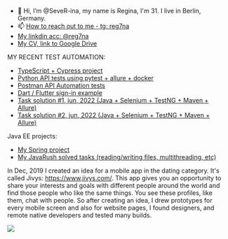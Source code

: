- 👋 Hi, I’m @SeveR-ina, my name is Regina, I'm 31. I live in Berlin, Germany. 
- 📫 [How to reach out to me - tg: reg7na](https://t.me/reg7na)
- [My linkdin acc: @reg7na](https://www.linkedin.com/in/reg7na/)
- [My CV, link to Google Drive](https://drive.google.com/file/d/1JyV-ZG1KLixiNz-x_nz65rbhHhxsiqy9/view?usp=sharing)

MY RECENT TEST AUTOMATION:
- [TypeScript + Cypress project](https://github.com/SeveR-ina/ts_luma_store)
- [Python API tests using pytest + allure + docker](https://github.com/SeveR-ina/restful_booker_python_api_tests)
- [Postman API Automation tests](https://github.com/SeveR-ina/api_postman_restful_booker/tree/main)
- [Dart / Flutter sign-in example](https://github.com/SeveR-ina/flutter_auto_test_example_1)
- [Task solution #1, jun, 2022 (Java + Selenium + TestNG + Maven + Allure)](https://github.com/SeveR-ina/rakuten-test-task)
- [Task solution #2, jun, 2022 (Java + Selenium + TestNG + Maven + Allure)](https://github.com/SeveR-ina/friday-test-task)

Java EE projects:
- [My Spring project](https://github.com/SeveR-ina/springProject)
- [My JavaRush solved tasks (reading/writing files, multithreading, etc)](https://github.com/SeveR-ina/JavaRushTasks)

In Dec, 2019 I created an idea for a mobile app in the dating category. It's called Jivys: https://www.jivys.com/. This app gives you an opportunity to share your interests and goals with different people around the world and find those people who like the same things. You see these profiles, like them, chat with people. So after creating an idea, I drew prototypes for every mobile screen and also for website pages, I found designers, and remote native developers and tested many builds. 

[![](https://jitpack.io/v/org.bitbucket.SeveR-ina/jivys-backend2.svg)](https://jitpack.io/#org.bitbucket.SeveR-ina/jivys-backend2)
<!---
SeveR-ina/SeveR-ina is a ✨ special ✨ repository because its `README.md` (this file) appears on your GitHub profile.
You can click the Preview link to take a look at your changes.
--->
